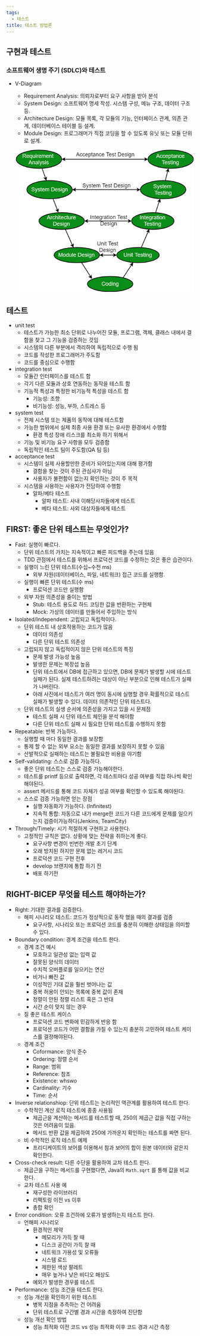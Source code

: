 ```yaml
---
tags:
  - 테스트
title: 테스트 방법론
---
```



## **구현과 테스트**

### **소프트웨어 생명 주기 (SDLC)와 테스트**

- V-Diagram
    - Requirement Analysis: 의뢰자로부터 요구 사항을 받아 분석
    - System Design: 소프트웨어 명세 작성. 시스템 구성, 메뉴 구조, 데이터 구조 등.
    - Architecture Design: 모듈 목록, 각 모듈의 기능, 인터페이스 관계, 의존 관계, 데이터베이스 테이블 등 설계.
    - Module Design: 프로그래머가 직접 코딩을 할 수 있도록 유닛 또는 모듈 단위로 설계.
    

    ![image-20221114173834814.png](assets/image-20221114173834814.png)

    

## **테스트**

- unit test
    - 테스트가 가능한 최소 단위로 나누어진 모듈, 프로그램, 객체, 클래스 내에서 결함을 찾고 그 기능을 검증하는 것임
    - 시스템의 다른 부분에서 격리하여 독립적으로 수행 됨
    - 코드를 작성한 프로그래머가 주도함
    - 코드를 중심으로 수행함
- integration test
    - 모듈간 인터페이스를 테스트 함
    - 각기 다른 모듈과 상호 연동하는 동작을 테스트 함
    - 기능적 특성과 특정한 비기능적 특성을 테스트 함
        - 기능성: 조향
        - 비기능성: 성능, 부하, 스트레스 등
- system test
    - 전체 시스템 또는 제품의 동작에 대해 테스트함
    - 가능한 범위에서 실제 최종 사용 환경 또는 유사한 환경에서 수행함
        - 환경 특성 장애 리스크를 최소화 하기 위해서
    - 기능 및 비기능 요구 사항을 모두 검증함
    - 독립적인 테스트 팀이 주도함(QA 팀 등)
- acceptance test
    - 시스템이 실제 사용할만한 준비가 되어있는지에 대해 평가함
        - 결함을 찾는 것이 주된 관심사가 아님
        - 사용자가 불편함이 없는지 확인하는 것이 주 목적
    - 시스템을 사용하는 사용자가 전담하여 수행함
        - 알파/베타 테스트
            - 알파 테스트: 사내 이해당사자들에게 테스트
            - 베타 테스트: 사외 대상자들에게 테스트

## **FIRST: 좋은 단위 테스트는 무엇인가?**

- Fast: 실행이 빠르다.
    - 단위 테스트의 가치는 지속적이고 빠른 피드백을 주는데 있음
    - TDD 관점에서 테스트를 위해서 프로덕션 코드를 수정하는 것은 좋은 습관이다.
    - 실행이 느린 단위 테스트(수십~수천 ms)
        - 외부 자원(데이터베이스, 파일, 네트워크) 접근 코드를 실행함.
    - 실행이 빠른 단위 테스트(수 ms)
        - 프로덕션 코드만 실행함
    - 외부 자원 의존성을 줄이는 방법
        - Stub: 테스트 용도로 하드 코딩한 값을 반환하는 구현체
        - Mock: 가상의 데이터를 만들어서 주입하는 방식
- Isolated/Independent: 고립되고 독립적이다.
    - 단위 테스트 내 상호작용하는 코드가 많음
        - 데이터 의존성
        - 다른 단위 테스트 의존성
    - 고립되지 않고 독립적이지 않은 단위 테스트의 특징
        - 문제 발생 가능성 높음
        - 발생한 문제는 복장섭 높음
        - 단위 테스트에서 DB에 접근하고 있으면, DB에 문제가 발생할 시에 테스트 실패가 된다. 실제 테스트하려는 대상이 아닌 부분으로 인해 테스트가 실패가 나버린다.
        - 아래 사진에서 테스트가 여러 명이 동시에 실행할 경우 확률적으로 테스트 실패가 발생할 수 있다. 데이터 의존적인 단위 테스트다.
    - 단위 테스트의 실생 순서에 의존성을 가지고 있을 시 문제점
        - 테스트 실패 시 단위 테스트 체인을 분석 해야함
        - 다른 단위 테스트 실패 시 필요한 단위 테스트를 수행하지 못함
- Repeatable: 반복 가능하다.
    - 실행할 때 마다 동일한 결과를 보장함
    - 통제 할 수 없는 외부 요소는 동일한 결과를 보장하지 못할 수 있음
    - 산발적으로 실패하는 테스트는 불필요한 비용을 야기함
- Self-validating: 스스로 검증 가능하다.
    - 좋은 단위 테스트는 스스로 검증 가능해야한다.
    - 테스트를 printf 등으로 출력하면, 각 테스트마다 성공 여부를 직접 하나씩 확인해야된다.
    - assert 메서드를 통해 코드 자체가 성공 여부를 확인할 수 있도록 해야된다.
    - 스스로 검증 가능하면 얻는 장점
        - 실행 자동화가 가능하다. (Infinitest)
        - 지속적 통합: 자동으로 내가 merge한 코드가 다른 코드에게 문제를 일으키는지 검증이가능하다(Jenkins, TeamCity)
- Through/Timely: 시기 적절하게 구현하고 사용한다.
    - 고정적인 규칙은 없다. 상황에 맞는 전략을 취하는게 좋다.
        - 요구사항 변경이 빈번한 개발 초기 단계
        - 오래 방치된 하지만 문제 없는 레거시 코드
        - 프로덕션 코드 구현 전후
        - develop 브랜치에 통합 하기 전
        - 배포 하기전

## **RIGHT-BICEP 무엇을 테스트 해야하는가?**

- Right: 기대한 결과를 검증한다.
    - 해피 시나리오 테스트: 코드가 정상적으로 동작 했을 때의 결과를 검증
        - 요구사항, 시나리오 또는 프로덕션 코드를 충분히 이해한 상태임을 의미할 수 있다.
- Boundary condition: 경계 조건을 테스트 한다.
    - 경계 조건 예시
        - 모호하고 일관성 없는 입력 값
        - 잘못된 양식의 데이터
        - 수치적 오버플로를 일으키는 연산
        - 비거나 빠진 값
        - 이성적인 기대 값을 훨씬 벗어나는 값
        - 중복 허용이 안되는 목록에 중복 값이 존재
        - 정렬이 안된 정렬 리스트 혹은 그 반대
        - 시간 순이 맞지 않는 경우
    - 질 좋은 테스트 케이스
        - 프로덕션 코드 변화에 민감하게 반응 함
        - 프로덕션 코드가 어떤 결함을 가질 수 있는지 충분히 고민하여 테스트 케이스를 결정해야된다.
    - 경계 조건
        - Coformance: 양식 준수
        - Ordering: 정렬 순서
        - Range: 범위
        - Reference: 참조
        - Existence: whswo
        - Cardinality: 기수
        - Time: 순서
- Inverse relationshiop: 단위 테스트는 논리적인 역관계를 활용하여 테스트 한다.
    - 수학적인 계산 로직 테스트에 종종 사용됨
        - 제곱근을 계산하는 메서드를 테스트할 때, 250의 제곱근 값을 직접 구하는 것은 어려움이 있음.
        - 메서드 반환 값을 제곱하여 250에 가까운지 확인하는 테스트를 짜면 된다.
    - 비 수학적인 로직 테스트 예제
        - 프리디케이트의 보어를 이용해서 참과 보어의 합이 원본 데이터와 같은지 확인한다.
- Cross-check result: 다른 수단을 활용하여 교차 테스트 한다.
    - 제곱근을 구하는 메서드를 구현했다면, Java의 `Math.sqrt` 를 통해 값을 비교한다.
    - 교차 테스트 사용 예
        - 재구성한 라이브러리
        - 리팩토링 이전 vs 이후
        - 총합 확인
- Error condition: 오류 조건하에 오류가 발생하는지 테스트 한다.
    - 언해피 시나리오
        - 환경적인 제약
            - 메모리가 가득 찰 때
            - 디스크 공간이 가득 찰 때
            - 네트워크 가용성 및 오류들
            - 시스템 로드
            - 제한된 색상 팔레트
            - 매우 높거나 낮은 비디오 해상도
        - 예외가 발생한 경우를 테스트
- Performance: 성능 조건을 테스트 한다.
    - 성능 개선을 확인하기 위한 테스트
        - 병목 지점을 추측하는 건 어려움
        - 단위 테스트로 구간별 경과 시간을 측정하여 진단함
    - 성능 개선 확인 방법
        - 성능 최적화 이전 코드 vs 성능 최적화 이후 코드 경과 시간 측정
